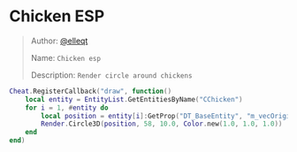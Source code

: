 # Chicken ESP

> Author: [@elleqt](https://github.com/elleqt)  
>
> Name: `Chicken esp`  
>
> Description: `Render circle around chickens`

```lua
Cheat.RegisterCallback("draw", function()
    local entity = EntityList.GetEntitiesByName("CChicken")
    for i = 1, #entity do
        local position = entity[i]:GetProp("DT_BaseEntity", "m_vecOrigin")
        Render.Circle3D(position, 58, 10.0, Color.new(1.0, 1.0, 1.0))
    end
end)
```
